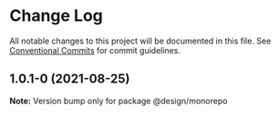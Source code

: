 # Change Log

All notable changes to this project will be documented in this file.
See [Conventional Commits](https://conventionalcommits.org) for commit guidelines.

## 1.0.1-0 (2021-08-25)

**Note:** Version bump only for package @design/monorepo
